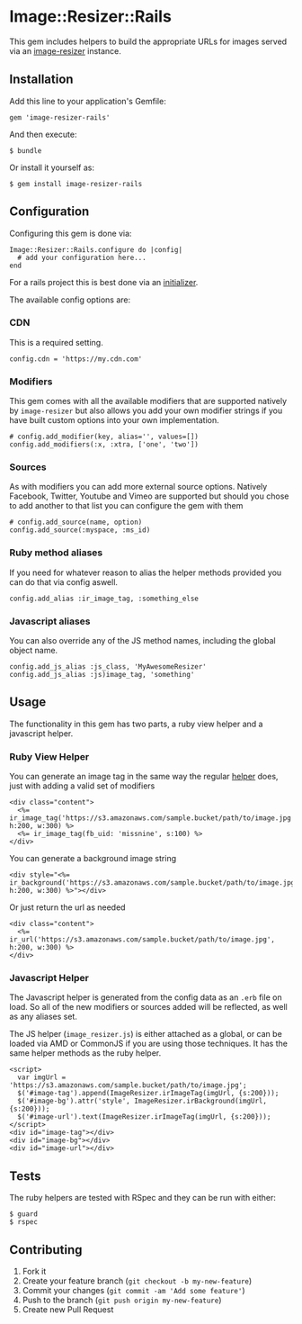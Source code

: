 # Image::Resizer::Rails

This gem includes helpers to build the appropriate URLs for images served via an [image-resizer](https://github.com/jimmynicol/image-resizer) instance.

## Installation

Add this line to your application's Gemfile:

    gem 'image-resizer-rails'

And then execute:

    $ bundle

Or install it yourself as:

    $ gem install image-resizer-rails

## Configuration
Configuring this gem is done via:

    Image::Resizer::Rails.configure do |config|
      # add your configuration here...
    end

For a rails project this is best done via an [initializer](http://guides.rubyonrails.org/configuring.html).

The available config options are:

### CDN
This is a required setting.

    config.cdn = 'https://my.cdn.com'


### Modifiers
This gem comes with all the available modifiers that are supported natively by `image-resizer` but also allows you add your own modifier strings if you have built custom options into your own implementation.

    # config.add_modifier(key, alias='', values=[])
    config.add_modifiers(:x, :xtra, ['one', 'two'])

### Sources
As with modifiers you can add more external source options. Natively Facebook, Twitter, Youtube and Vimeo are supported but should you chose to add another to that list you can configure the gem with them

    # config.add_source(name, option)
    config.add_source(:myspace, :ms_id)

### Ruby method aliases
If you need for whatever reason to alias the helper methods provided you can do that via config aswell.

    config.add_alias :ir_image_tag, :something_else

### Javascript aliases
You can also override any of the JS method names, including the global object name.

    config.add_js_alias :js_class, 'MyAwesomeResizer'
    config.add_js_alias :js)image_tag, 'something'

## Usage

The functionality in this gem has two parts, a ruby view helper and a javascript helper.

### Ruby View Helper

You can generate an image tag in the same way the regular [helper](http://guides.rubyonrails.org/layouts_and_rendering.html#asset-tag-helpers) does, just with adding a valid set of modifiers

    <div class="content">
      <%= ir_image_tag('https://s3.amazonaws.com/sample.bucket/path/to/image.jpg', h:200, w:300) %>
      <%= ir_image_tag(fb_uid: 'missnine', s:100) %>
    </div>

You can generate a background image string

    <div style="<%= ir_background('https://s3.amazonaws.com/sample.bucket/path/to/image.jpg', h:200, w:300) %>"></div>

Or just return the url as needed

    <div class="content">
      <%= ir_url('https://s3.amazonaws.com/sample.bucket/path/to/image.jpg', h:200, w:300) %>
    </div>

### Javascript Helper

The Javascript helper is generated from the config data as an `.erb` file on load. So all of the new modifiers or sources added will be reflected, as well as any aliases set.

The JS helper (`image_resizer.js`) is either attached as a global, or can be loaded via AMD or CommonJS if you are using those techniques. It has the same helper methods as the ruby helper.  

    <script>
      var imgUrl = 'https://s3.amazonaws.com/sample.bucket/path/to/image.jpg';
      $('#image-tag').append(ImageResizer.irImageTag(imgUrl, {s:200}));
      $('#image-bg').attr('style', ImageResizer.irBackground(imgUrl, {s:200}));
      $('#image-url').text(ImageResizer.irImageTag(imgUrl, {s:200}));
    </script>
    <div id="image-tag"></div>
    <div id="image-bg"></div>
    <div id="image-url"></div>

## Tests
The ruby helpers are tested with RSpec and they can be run with either:

    $ guard
    $ rspec


## Contributing

1. Fork it
2. Create your feature branch (`git checkout -b my-new-feature`)
3. Commit your changes (`git commit -am 'Add some feature'`)
4. Push to the branch (`git push origin my-new-feature`)
5. Create new Pull Request
